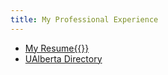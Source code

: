 ```yaml
---
title: My Professional Experience
---
```


- [My Resume{{<resume>}}](/Resume.pdf)
- [UAlberta Directory](https://apps.ualberta.ca/directory/person/cancheta)
